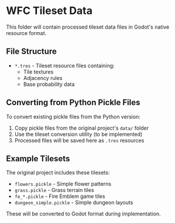 # WFC Tileset Data

This folder will contain processed tileset data files in Godot's native resource format.

## File Structure

- `*.tres` - Tileset resource files containing:
  - Tile textures
  - Adjacency rules
  - Base probability data

## Converting from Python Pickle Files

To convert existing pickle files from the Python version:

1. Copy pickle files from the original project's `data/` folder
2. Use the tileset conversion utility (to be implemented)
3. Processed files will be saved here as `.tres` resources

## Example Tilesets

The original project includes these tilesets:
- `flowers.pickle` - Simple flower patterns
- `grass.pickle` - Grass terrain tiles
- `fe_*.pickle` - Fire Emblem game tiles
- `dungeon_simple.pickle` - Simple dungeon layouts

These will be converted to Godot format during implementation.